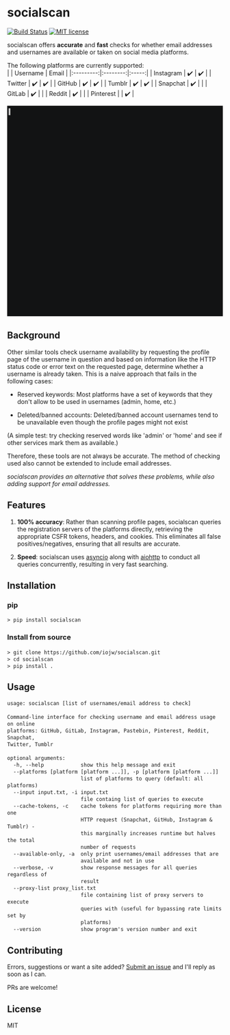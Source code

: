 # socialscan
[![Build Status](https://travis-ci.com/iojw/socialscan.svg?token=4yLRbSuqAQqrjanbzeXs&branch=master)](https://travis-ci.com/iojw/socialscan)
[![MIT license](https://img.shields.io/badge/License-MIT-blue.svg)](https://lbesson.mit-license.org/)

socialscan offers **accurate** and **fast** checks for whether email addresses and usernames are available or taken on social media platforms.

The following platforms are currently supported:   
|           | Username | Email |
|:---------:|:--------:|:-----:|
|   Instagram  |     ✔️    |   ✔️   |
| Twitter |     ✔️    |   ✔️   |
|  GitHub  |     ✔️    |   ✔️   |
|   Tumblr  |     ✔️    |   ✔️   |
|  Snapchat |     ✔️    |       |
| GitLab    |     ✔️    |       |
| Reddit    |     ✔️    |       |
| Pinterest |            |   ✔️   |



<a href="https://asciinema.org/a/N3SDS7krILW0YA6NisLxrxqkV">
<img src="demo/demo.gif" width="904" height="492"/>
</a>

## Background

Other similar tools check username availability by requesting the profile page of the username in question and based on information like the HTTP status code or error text on the requested page, determine whether a username is already taken. This is a naive approach that fails in the following cases:

- Reserved keywords: Most platforms have a set of keywords that they don't allow to be used in usernames (admin, home, etc.) 

- Deleted/banned accounts: Deleted/banned account usernames tend to be unavailable even though the profile pages might not exist

(A simple test: try checking reserved words like 'admin' or 'home' and see if other services mark them as available.)

Therefore, these tools are not always be accurate. The method of checking used also cannot be extended to include email addresses.

*socialscan provides an alternative that solves these problems, while also adding support for email addresses.*

## Features

1. **100% accuracy**: Rather than scanning profile pages, socialscan queries the registration servers of the platforms directly, retrieving the appropriate CSFR tokens, headers, and cookies. This eliminates all false positives/negatives, ensuring that all results are accurate.

2. **Speed**: socialscan uses [asyncio](https://docs.python.org/3/library/asyncio.html) along with [aiohttp](https://aiohttp.readthedocs.io/en/stable/) to conduct all queries concurrently, resulting in very fast searching.

## Installation

### pip
```
> pip install socialscan
```

### Install from source
```
> git clone https://github.com/iojw/socialscan.git  
> cd socialscan  
> pip install .
```

## Usage
```
usage: socialscan [list of usernames/email address to check]

Command-line interface for checking username and email address usage on online
platforms: GitHub, GitLab, Instagram, Pastebin, Pinterest, Reddit, Snapchat,
Twitter, Tumblr

optional arguments:
  -h, --help            show this help message and exit
  --platforms [platform [platform ...]], -p [platform [platform ...]]
                        list of platforms to query (default: all platforms)
  --input input.txt, -i input.txt
                        file containg list of queries to execute
  --cache-tokens, -c    cache tokens for platforms requiring more than one
                        HTTP request (Snapchat, GitHub, Instagram & Tumblr) -
                        this marginally increases runtime but halves the total
                        number of requests
  --available-only, -a  only print usernames/email addresses that are
                        available and not in use
  --verbose, -v         show response messages for all queries regardless of
                        result
  --proxy-list proxy_list.txt
                        file containing list of proxy servers to execute
                        queries with (useful for bypassing rate limits set by
                        platforms)
  --version             show program's version number and exit
```

## Contributing

Errors, suggestions or want a site added? [Submit an issue](https://github.com/iojw/socialscan/issues) and I'll reply as soon as I can. 

PRs are welcome!

## License
MIT